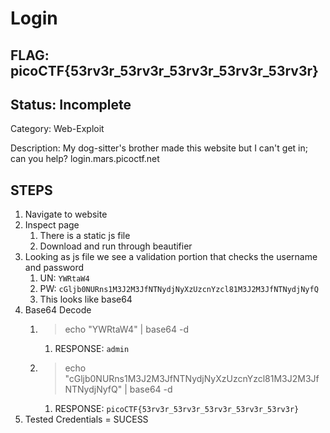 # Login

## FLAG: picoCTF{53rv3r_53rv3r_53rv3r_53rv3r_53rv3r}

## Status: Incomplete

Category: Web-Exploit

Description: My dog-sitter's brother made this website but I can't get in; can you help?
login.mars.picoctf.net

## STEPS

1. Navigate to website
2. Inspect page
   1. There is a static js file
   2. Download and run through beautifier
3. Looking as js file we see a validation portion that checks the username and password
   1. UN: `YWRtaW4`
   2. PW: `cGljb0NURns1M3J2M3JfNTNydjNyXzUzcnYzcl81M3J2M3JfNTNydjNyfQ`
   3. This looks like base64
4. Base64 Decode
   1. > echo "YWRtaW4" | base64 -d
      1. RESPONSE: `admin`
   2. > echo "cGljb0NURns1M3J2M3JfNTNydjNyXzUzcnYzcl81M3J2M3JfNTNydjNyfQ" | base64 -d
      1. RESPONSE: `picoCTF{53rv3r_53rv3r_53rv3r_53rv3r_53rv3r}`
5. Tested Credentials = SUCESS
